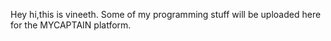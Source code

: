 Hey hi,this is vineeth. Some of my programming stuff will be uploaded here for the MYCAPTAIN platform. 
